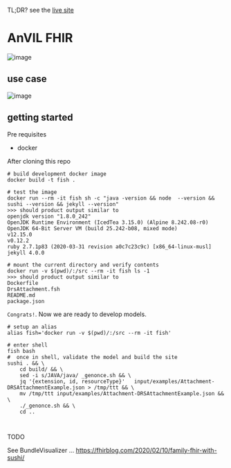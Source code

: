 
TL;DR? see the [live site](http://anvil-fhir.s3-website-us-west-2.amazonaws.com/index.html)

# AnVIL FHIR

![image](https://user-images.githubusercontent.com/47808/80027524-c00a0900-8498-11ea-8a30-a5d340995a6c.png)


## use case

![image](https://user-images.githubusercontent.com/47808/80027617-e29c2200-8498-11ea-84a8-91c5b974c53a.png)

## getting started

Pre requisites
* docker

After cloning this repo

```
# build development docker image
docker build -t fish .

# test the image
docker run --rm -it fish sh -c "java -version && node  --version && sushi --version && jekyll --version"
>>> should product output similar to
openjdk version "1.8.0_242"
OpenJDK Runtime Environment (IcedTea 3.15.0) (Alpine 8.242.08-r0)
OpenJDK 64-Bit Server VM (build 25.242-b08, mixed mode)
v12.15.0
v0.12.2
ruby 2.7.1p83 (2020-03-31 revision a0c7c23c9c) [x86_64-linux-musl]
jekyll 4.0.0

# mount the current directory and verify contents
docker run -v $(pwd)/:/src --rm -it fish ls -1
>>> should product output similar to
Dockerfile
DrsAttachment.fsh
README.md
package.json
```

`Congrats!`. Now we are ready to develop models.

```
# setup an alias
alias fish='docker run -v $(pwd)/:/src --rm -it fish'

# enter shell
fish bash
#  once in shell, validate the model and build the site
sushi . && \
    cd build/ && \
    sed -i s/JAVA/java/ _genonce.sh && \
    jq '{extension, id, resourceType}'   input/examples/Attachment-DRSAttachmentExample.json > /tmp/ttt && \
    mv /tmp/ttt input/examples/Attachment-DRSAttachmentExample.json && \
    ./_genonce.sh && \
    cd ..



```


TODO

See  BundleVisualizer  ... https://fhirblog.com/2020/02/10/family-fhir-with-sushi/



